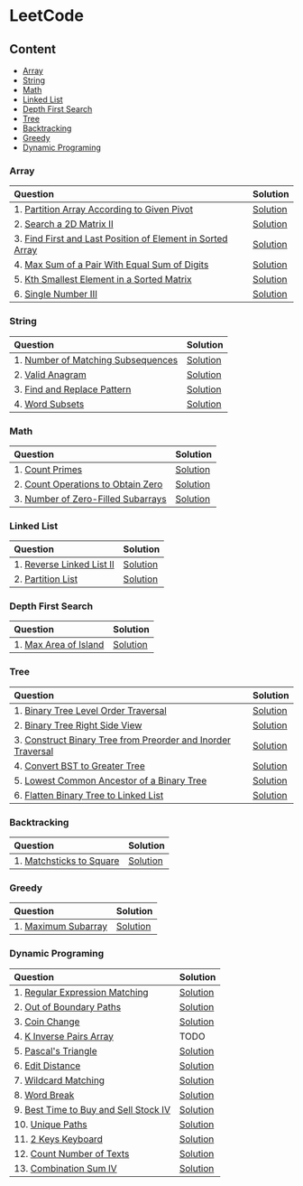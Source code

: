 # **LeetCode**

## **Content**

- [Array](#array)
- [String](#string)
- [Math](#math)
- [Linked List](#linked-list)
- [Depth First Search](#depth-first-search)
- [Tree](#tree)
- [Backtracking](#backtracking)
- [Greedy](#greedy)
- [Dynamic Programing](#dynamic-programing)

### **Array**

| Question | Solution |
| :- | :- |
| 1. [Partition Array According to Given Pivot](https://leetcode.com/problems/partition-array-according-to-given-pivot/) | [Solution](https://github.com/davidtsai0720/notes/blob/main/leetcode/Array/2161.cpp) |
| 2. [Search a 2D Matrix II](https://leetcode.com/problems/search-a-2d-matrix-ii/) | [Solution](https://github.com/davidtsai0720/notes/blob/main/leetcode/Array/0240.cpp) |
| 3. [Find First and Last Position of Element in Sorted Array](https://leetcode.com/problems/find-first-and-last-position-of-element-in-sorted-array/) | [Solution](https://github.com/davidtsai0720/notes/blob/main/leetcode/Array/0034.cpp) |
| 4. [Max Sum of a Pair With Equal Sum of Digits](https://leetcode.com/problems/max-sum-of-a-pair-with-equal-sum-of-digits/) | [Solution](https://github.com/davidtsai0720/notes/blob/main/leetcode/Array/2342.cpp) |
| 5. [Kth Smallest Element in a Sorted Matrix](https://leetcode.com/problems/kth-smallest-element-in-a-sorted-matrix/) | [Solution](https://github.com/davidtsai0720/notes/blob/main/leetcode/Array/0378.cpp) |
| 6. [Single Number III](https://leetcode.com/problems/single-number-iii/) | [Solution](https://github.com/davidtsai0720/notes/blob/main/leetcode/Array/0260.cpp) |

### **String**

| Question | Solution |
| :- | :- |
| 1. [Number of Matching Subsequences](https://leetcode.com/problems/number-of-matching-subsequences/) | [Solution](https://github.com/davidtsai0720/notes/blob/main/leetcode/String/0792.cpp) |
| 2. [Valid Anagram](https://leetcode.com/problems/valid-anagram/) | [Solution](https://github.com/davidtsai0720/notes/blob/main/leetcode/String/0242.cpp) |
| 3. [Find and Replace Pattern](https://leetcode.com/problems/find-and-replace-pattern/) | [Solution](https://github.com/davidtsai0720/notes/blob/main/leetcode/String/0890.cpp) |
| 4. [Word Subsets](https://leetcode.com/problems/word-subsets/) | [Solution](https://github.com/davidtsai0720/notes/blob/main/leetcode/String/0916.cpp) |

### **Math**

| Question | Solution |
| :- | :- |
| 1. [Count Primes](https://leetcode.com/problems/count-primes/) | [Solution](https://github.com/davidtsai0720/notes/blob/main/leetcode/Math/0204.cpp) |
| 2. [Count Operations to Obtain Zero](https://leetcode.com/problems/count-operations-to-obtain-zero/) | [Solution](https://github.com/davidtsai0720/notes/blob/main/leetcode/Math/2169.cpp) |
| 3. [Number of Zero-Filled Subarrays](https://leetcode.com/problems/number-of-zero-filled-subarrays/) | [Solution](https://github.com/davidtsai0720/notes/blob/main/leetcode/Math/2348.cpp) |

### **Linked List**

| Question | Solution |
| :- | :- |
| 1. [Reverse Linked List II](https://leetcode.com/problems/reverse-linked-list-ii/) | [Solution](https://github.com/davidtsai0720/notes/blob/main/leetcode/LinkedList/0092.cpp) |
| 2. [Partition List](https://leetcode.com/problems/partition-list/) | [Solution](https://github.com/davidtsai0720/notes/blob/main/leetcode/LinkedList/0086.cpp) |

### **Depth First Search**

| Question | Solution |
| :- | :- |
| 1. [Max Area of Island](https://leetcode.com/problems/max-area-of-island/) | [Solution](https://github.com/davidtsai0720/notes/blob/main/leetcode/DepthFirstSearch/0695.cpp) |

### **Tree**

| Question | Solution |
| :- | :- |
| 1. [Binary Tree Level Order Traversal](https://leetcode.com/problems/binary-tree-level-order-traversal/) | [Solution](https://github.com/davidtsai0720/notes/blob/main/leetcode/Tree/0102.cpp) |
| 2. [Binary Tree Right Side View](https://leetcode.com/problems/binary-tree-right-side-view/) | [Solution](https://github.com/davidtsai0720/notes/blob/main/leetcode/Tree/0199.cpp) |
| 3. [Construct Binary Tree from Preorder and Inorder Traversal](https://leetcode.com/problems/construct-binary-tree-from-preorder-and-inorder-traversal/) | [Solution](https://github.com/davidtsai0720/notes/blob/main/leetcode/Tree/0105.cpp) |
| 4. [Convert BST to Greater Tree](https://leetcode.com/problems/convert-bst-to-greater-tree/) | [Solution](https://github.com/davidtsai0720/notes/blob/main/leetcode/Tree/0538.cpp) |
| 5. [Lowest Common Ancestor of a Binary Tree](https://leetcode.com/problems/lowest-common-ancestor-of-a-binary-tree/) | [Solution](https://github.com/davidtsai0720/notes/blob/main/leetcode/Tree/0236.cpp) |
| 6. [Flatten Binary Tree to Linked List](https://leetcode.com/problems/flatten-binary-tree-to-linked-list/) | [Solution](https://github.com/davidtsai0720/notes/blob/main/leetcode/Tree/0114.cpp) |

### **Backtracking**

| Question | Solution |
| :- | :- |
| 1. [Matchsticks to Square](https://leetcode.com/problems/matchsticks-to-square/) | [Solution](https://github.com/davidtsai0720/notes/blob/main/leetcode/Backtracking/0473.cpp) |

### **Greedy**

| Question | Solution |
| :- | :- |
| 1. [Maximum Subarray](https://leetcode.com/problems/maximum-subarray/) | [Solution](https://github.com/davidtsai0720/notes/blob/main/leetcode/Greedy/0053.cpp) |

### **Dynamic Programing**

| Question | Solution |
| :- | :- |
| 1. [Regular Expression Matching](https://leetcode.com/problems/regular-expression-matching/) | [Solution](https://github.com/davidtsai0720/notes/blob/main/leetcode/DynamicPrograming/0010.cpp) |
| 2. [Out of Boundary Paths](https://leetcode.com/problems/out-of-boundary-paths/) | [Solution](https://github.com/davidtsai0720/notes/blob/main/leetcode/DynamicPrograming/0576.cpp) |
| 3. [Coin Change](https://leetcode.com/problems/coin-change/) | [Solution](https://github.com/davidtsai0720/notes/blob/main/leetcode/DynamicPrograming/0322.cpp) |
| 4. [K Inverse Pairs Array](https://leetcode.com/problems/k-inverse-pairs-array/) | TODO |
| 5. [Pascal's Triangle](https://leetcode.com/problems/pascals-triangle/) | [Solution](https://github.com/davidtsai0720/notes/blob/main/leetcode/DynamicPrograming/0118.cpp) |
| 6. [Edit Distance](https://leetcode.com/problems/edit-distance/) | [Solution](https://github.com/davidtsai0720/notes/blob/main/leetcode/DynamicPrograming/0072.cpp) |
| 7. [Wildcard Matching](https://leetcode.com/problems/wildcard-matching/) | [Solution](https://github.com/davidtsai0720/notes/blob/main/leetcode/DynamicPrograming/0044.cpp) |
| 8. [Word Break](https://leetcode.com/problems/word-break/) | [Solution](https://github.com/davidtsai0720/notes/blob/main/leetcode/DynamicPrograming/0139.cpp) |
| 9. [Best Time to Buy and Sell Stock IV](https://leetcode.com/problems/best-time-to-buy-and-sell-stock-iv/) | [Solution](https://github.com/davidtsai0720/notes/blob/main/leetcode/DynamicPrograming/0188.cpp) |
| 10. [Unique Paths](https://leetcode.com/problems/unique-paths/) | [Solution](https://github.com/davidtsai0720/notes/blob/main/leetcode/DynamicPrograming/0062.cpp) |
| 11. [2 Keys Keyboard](https://leetcode.com/problems/2-keys-keyboard/) | [Solution](https://github.com/davidtsai0720/notes/blob/main/leetcode/DynamicPrograming/0650.cpp) |
| 12. [Count Number of Texts](https://leetcode.com/problems/count-number-of-texts/) | [Solution](https://github.com/davidtsai0720/notes/blob/main/leetcode/DynamicPrograming/2266.cpp) |
| 13. [Combination Sum IV](https://leetcode.com/problems/combination-sum-iv/) | [Solution](https://github.com/davidtsai0720/notes/blob/main/leetcode/DynamicPrograming/0377.cpp) |
